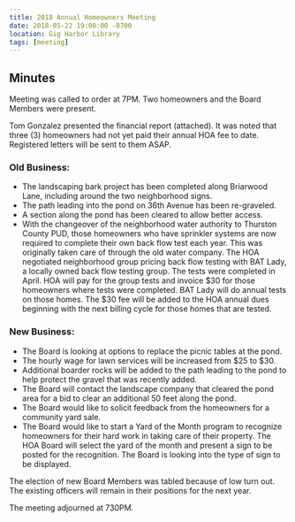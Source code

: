 ```yaml
---
title: 2018 Annual Homeowners Meeting
date: 2018-05-22 19:00:00 -0700
location: Gig Harbor Library
tags: [meeting]
---
```


## Minutes

Meeting was called to order at 7PM. Two homeowners and the Board Members were present.

Tom Gonzalez presented the financial report (attached). It was noted that three (3) homeowners had not yet paid their annual HOA fee to date. Registered letters will be sent to them ASAP.

### Old Business:

* The landscaping bark project has been completed along Briarwood Lane, including around the two neighborhood signs.
* The path leading into the pond on 36th Avenue has been re-graveled.
* A section along the pond has been cleared to allow better access.
* With the changeover of the neighborhood water authority to Thurston County PUD, those homeowners who have sprinkler systems are now required to complete their own back flow test each year. This was originally taken care of through the old water company. The HOA negotiated neighborhood group pricing back flow testing with BAT Lady, a locally owned back flow testing group. The tests were completed in April. HOA will pay for the group tests and invoice $30 for those homeowners where tests were completed. BAT Lady will do annual tests on those homes. The $30 fee will be added to the HOA annual dues beginning with the next billing cycle for those homes that are tested.

### New Business:

* The Board is looking at options to replace the picnic tables at the pond.
* The hourly wage for lawn services will be increased from $25 to $30.
* Additional boarder rocks will be added to the path leading to the pond to help protect the gravel that was recently added.
* The Board will contact the landscape company that cleared the pond area for a bid to clear an additional 50 feet along the pond.
* The Board would like to solicit feedback from the homeowners for a community yard sale.
* The Board would like to start a Yard of the Month program to recognize homeowners for their hard work in taking care of their property. The HOA Board will select the yard of the month and present a sign to be posted for the recognition. The Board is looking into the type of sign to be displayed.

The election of new Board Members was tabled because of low turn out. The existing officers will remain in their positions for the next year.

The meeting adjourned at 730PM.

